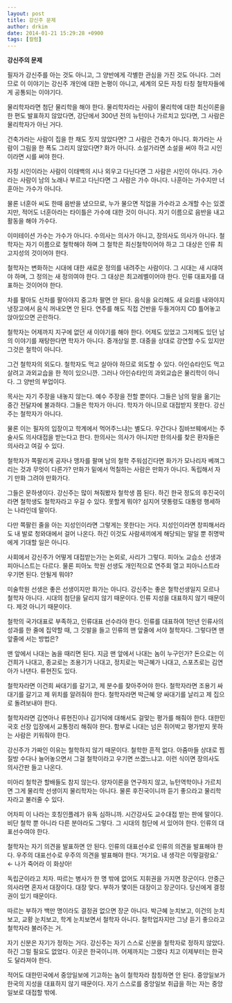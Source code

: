 ```yaml
---
layout: post
title: 강신주 문제
author: drkim
date: 2014-01-21 15:29:28 +0900
tags: [컬럼]
---
```

**강신주의 문제**

  


필자가 강신주를 아는 것도 아니고, 그 양반에게 각별한 관심을 가진 것도 아니다. 그러므로 이 이야기는 강신주 개인에 대한 논평이 아니고, 세계의 모든 자칭 타칭 철학자들에게 공통되는 이야기다. 

  


물리학자라면 첨단 물리학을 해야 한다. 물리학자라는 사람이 물리학에 대한 최신이론을 한 편도 발표하지 않았다면, 강단에서 300년 전의 뉴턴이나 가르치고 있다면, 그 사람은 물리학자가 아닌 거다. 

  


건축가라는 사람이 집을 한 채도 짓지 않았다면? 그 사람은 건축가 아니다. 화가라는 사람이 그림을 한 폭도 그리지 않았다면? 화가 아니다. 소설가라면 소설을 써야 하고 시인이라면 시를 써야 한다. 

  


자칭 시인이라는 사람이 이태백의 시나 외우고 다닌다면 그 사람은 시인이 아니다. 가수라는 사람이 남의 노래나 부르고 다닌다면 그 사람은 가수 아니다. 나훈아는 가수지만 너훈아는 가수가 아니다. 

  


물론 너훈아 씨도 한때 음반을 냈으므로, 누가 물으면 직업을 가수라고 소개할 수는 있겠지만, 적어도 너훈아라는 타이틀은 가수에 대한 것이 아니다. 자기 이름으로 음반을 내고 활동을 해야 가수다. 

  


이미테이션 가수는 가수가 아니다. 수의사는 의사가 아니고, 장의사도 의사가 아니다. 철학자는 자기 이름으로 철학해야 하며 그 철학은 최신철학이어야 하고 그 대상은 인류 최고지성의 것이어야 한다.

  


철학자는 변화하는 시대에 대한 새로운 정의를 내려주는 사람이다. 그 시대는 새 시대여야 하며, 그 정의는 새 정의여야 한다. 그 대상은 최고레벨이어야 한다. 인류 대표자를 대표하는 것이어야 한다. 

  


차를 팔아도 신차를 팔아야지 중고차 팔면 안 된다. 음식을 요리해도 새 요리를 내와야지 냉장고에서 음식 꺼내오면 안 된다. 연주를 해도 직접 건반을 두들겨야지 CD 틀어놓고 앉아있으면 곤란하다. 

  


철학자는 어제까지 지구에 없던 새 이야기를 해야 한다. 어제도 있었고 그저께도 있던 남의 이야기를 재탕한다면 학자가 아니다. 중개상일 뿐. 대중을 상대로 강연할 수도 있지만 그것은 철학이 아니다. 

  


그건 철학자의 외도다. 철학자도 먹고 살아야 하므로 외도할 수 있다. 아인슈타인도 먹고 살려고 과외교습을 한 적이 있으니깐. 그러나 아인슈타인의 과외교습은 물리학이 아니다. 그 양반의 부업이다. 

  


목사는 자기 주장을 내놓지 않는다. 예수 주장을 전할 뿐이다. 그들은 남의 말을 옮기는 중간 전달자에 불과하다. 그들은 학자가 아니다. 학자가 아니므로 대접받지 못한다. 강신주는 철학자가 아니다. 

  


물론 이는 필자의 입장이고 학계에서 먹어주느냐는 별도다. 우간다나 짐바브웨에서는 주술사도 의사대접을 받는다고 한다. 한의사는 의사가 아니지만 한의사를 찾은 환자들은 의사라고 여길 수 있다. 

  


철학자가 쪽팔리게 공자나 맹자를 팔며 남의 철학 주워섬긴다면 화가가 모나리자 베껴그리는 것과 무엇이 다른가? 만화가 밑에서 먹칠하는 사람은 만화가 아니다. 독립해서 자기 만화 그려야 만화가다. 

  


그들은 문하생이다. 강신주는 많이 쳐줘봤자 철학생 쯤 된다. 하긴 한국 정도의 후진국이라면 철학생도 철학자라고 우길 수 있다. 못할게 뭐야? 심지어 댓통령도 대통령 행세하는 나라인데 말이다. 

  


다만 쪽팔린 줄을 아는 지성인이라면 그렇게는 못한다는 거다. 지성인이라면 창피해서라도 내 발로 청와대에서 걸어 나온다. 하긴 이것도 사람새끼에게 해당되는 말일 뿐 쥐명박에게 기대할 일은 아니다. 

  


사회에서 강신주가 어떻게 대접받는가는 논외로, 사리가 그렇다. 피아노 교습소 선생과 피아니스트는 다르다. 물론 피아노 학원 선생도 개인적으로 연주회 열고 피아니스트라 우기면 된다. 안될게 뭐야?

  


미술학원 선생은 좋은 선생이지만 화가는 아니다. 강신주는 좋은 철학선생일지 모르나 철학자 아니다. 시대의 첨단을 달리지 않기 때문이다. 인류 지성을 대표하지 않기 때문이다. 제것 아니기 때문이다. 

  


철학의 국가대표로 부족하고, 인류대표 선수라야 한다. 인류를 대표하여 1만년 인류사의 성과를 한 줄에 집약할 때, 그 깃발을 들고 인류의 맨 앞줄에 서야 철학자다. 그렇다면 맨 앞줄에 서는 방법은? 

  


맨 앞에서 나대는 놈을 때리면 된다. 지금 맨 앞에서 나대는 놈이 누구인가? 돈으로는 이건희가 나대고, 종교로는 조용기가 나대고, 정치로는 박근혜가 나대고, 스포츠로는 김연아가 나댄다. 류현진도 있다.

  


철학자라면 이건희 싸대기를 갈기고, 제 분수를 찾아주어야 한다. 철학자라면 조용기 싸대기를 갈기고 제 위치를 알려줘야 한다. 철학자라면 박근혜 양 싸대기를 날리고 제 집으로 돌려보내야 한다. 

  


철학자라면 김연아나 류현진이나 김기덕에 대해서도 걸맞는 평가를 해줘야 한다. 대한민국호 선장 입장에서 교통정리 해줘야 한다. 함부로 나대는 넘은 쥐어박고 평가받지 못하는 사람은 키워줘야 한다.

  


강신주가 가짜인 이유는 철학하지 않기 때문이다. 철학한 흔적 없다. 아줌마들 상대로 찜질방 수다나 늘어놓으면서 그걸 철학이라고 우기면 쓰겠느냐고. 이런 식이면 장의사도 의사간판 들고 나온다. 

  


미아리 철학관 할배들도 참지 않는다. 양자이론을 연구하지 않고, 뉴턴역학이나 가르치면 그게 물리학 선생이지 물리학자는 아니다. 물론 후진국이니까 듣기 좋으라고 물리학자라고 불러줄 수 있다. 

  


어차피 이 나라는 호칭인플레가 유독 심하니까. 시간강사도 교수대접 받는 판에 말이다. 비단 철학 뿐 아니라 다른 분야라도 그렇다. 그 시대의 첨단에 서 있어야 한다. 인류의 대표선수여야 한다. 

  


철학자는 자기 의견을 발표하면 안 된다. 인류의 대표선수로 인류의 의견을 발표해야 한다. 우주의 대표선수로 우주의 의견을 발표해야 한다. ‘저기요. 내 생각은 이렇걸랑요.’ ← 나가 죽어라 이 화상아! 

  


독립군이라고 치자. 따르는 병사가 한 명 밖에 없어도 지휘권을 가지면 장군이다. 안중근 의사라면 혼자서 대장이다. 대장 맞다. 부하가 몇이든 대장이고 장군이다. 당신에게 결정권이 있기 때문이다. 

  


따르는 부하가 백만 명이라도 결정권 없으면 장군 아니다. 박근혜 눈치보고, 이건의 눈치보고, 교황 눈치보고, 학계 눈치보면서 철학자 아니다. 철학업자지만 그냥 듣기 좋으라고 철학자라 불러주는 거.

  


자기 신분은 자기가 정하는 거다. 강신주는 자기 스스로 신분을 철학자로 정하지 않았다. 하긴 그럴 필요도 없었다. 이곳은 한국이니까. 어제까지는 그랬다 치고 이제부터는 한국도 달라져야 한다. 

  


적어도 대한민국에서 중앙일보에 기고하는 놈이 철학자라 참칭하면 안 된다. 중앙일보가 한국의 지성을 대표하지 않기 때문이다. 자기 스스로를 중앙일보 취급을 하는 자는 중앙일보로 대접할 밖에.